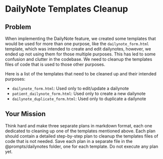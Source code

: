 # DailyNote Templates Cleanup

## Problem

When implementing the DailyNote feature, we created some templates that would be used for more than one purpose, like the `dailynote_form.html` template, which was intended to create and edit dailynotes, however, we ended up not using them for those multiple purposes. This has led to some confusion and clutter in the codebase. We need to cleanup the templates files of code that is used to those other purposes.

Here is a list of the templates that need to be cleaned up and their intended purposes:

- `dailynote_form.html`: Used only to edit/update a dailynote
- `patient_dailynote_form.html`: Used only to create a new dailynote
- `dailynote_duplicate_form.html`: Used only to duplicate a dailynote

## Your Mission

Think hard and make three separate plans in markdown format, each one dedicated to cleaning up one of the templates mentioned above. Each plan should contain a detailed step-by-step plan to cleanup the templates files of code that is not needed. Save each plan in a separate file in the @prompts/dailynotes folder, one for each template.
Do not execute any plan yet.

